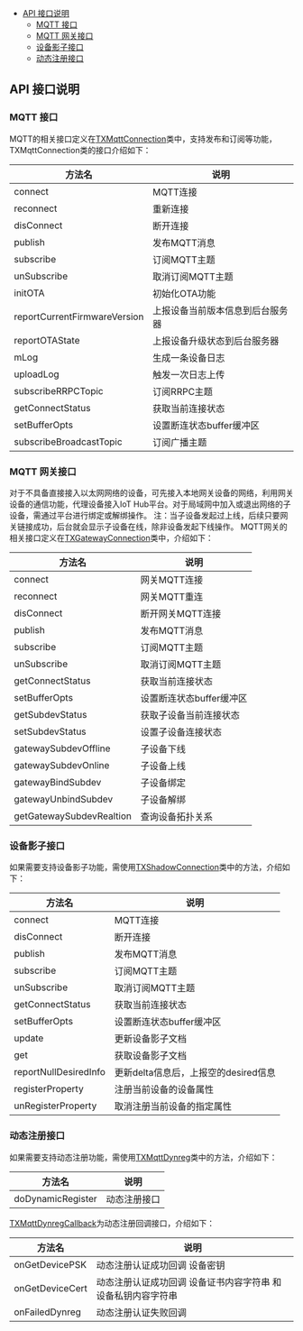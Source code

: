 * [API 接口说明](#API-接口说明)
  * [MQTT 接口](#MQTT-接口)
  * [MQTT 网关接口](#MQTT-网关接口)
  * [设备影子接口](#设备影子接口)
  * [动态注册接口](#动态注册接口)

## API 接口说明

### MQTT 接口
MQTT的相关接口定义在[TXMqttConnection](https://github.com/tencentyun/iot-device-java/blob/master/hub-device-android/iot_core/src/main/java/com/tencent/iot/hub/device/android/core/mqtt/TXMqttConnection.java)类中，支持发布和订阅等功能，TXMqttConnection类的接口介绍如下：

| 方法名                              | 说明                                             |
| ---------------------------------- | ----------------------------------------------- |
| connect                            | MQTT连接                                         |
| reconnect                          | 重新连接                                          |
| disConnect                         | 断开连接                                          |
| publish                            | 发布MQTT消息                                      |
| subscribe                          | 订阅MQTT主题                                      |
| unSubscribe                        | 取消订阅MQTT主题                                  |
| initOTA                            | 初始化OTA功能                                     |
| reportCurrentFirmwareVersion       | 上报设备当前版本信息到后台服务器                      |
| reportOTAState                     | 上报设备升级状态到后台服务器                         |
| mLog                               | 生成一条设备日志                                   |
| uploadLog                          | 触发一次日志上传                                   |
| subscribeRRPCTopic                 | 订阅RRPC主题                                      |
| getConnectStatus                   | 获取当前连接状态                                   |
| setBufferOpts                      | 设置断连状态buffer缓冲区                           |
| subscribeBroadcastTopic            | 订阅广播主题                                      |

### MQTT 网关接口
对于不具备直接接入以太网网络的设备，可先接入本地网关设备的网络，利用网关设备的通信功能，代理设备接入IoT Hub平台。对于局域网中加入或退出网络的子设备，需通过平台进行绑定或解绑操作。 注：当子设备发起过上线，后续只要网关链接成功，后台就会显示子设备在线，除非设备发起下线操作。 MQTT网关的相关接口定义在[TXGatewayConnection](https://github.com/tencentyun/iot-device-java/blob/master/hub-device-android/iot_core/src/main/java/com/tencent/iot/hub/device/android/core/gateway/TXGatewayConnection.java)类中，介绍如下：

| 方法名                              | 说明                                             |
| ---------------------------------- | ----------------------------------------------- |
| connect                            | 网关MQTT连接                                      |
| reconnect                          | 网关MQTT重连                                      |
| disConnect                         | 断开网关MQTT连接                                  |
| publish                            | 发布MQTT消息                                      |
| subscribe                          | 订阅MQTT主题                                      |
| unSubscribe                        | 取消订阅MQTT主题                                  |
| getConnectStatus                   | 获取当前连接状态                                   |
| setBufferOpts                      | 设置断连状态buffer缓冲区                           |
| getSubdevStatus                    | 获取子设备当前连接状态                              |
| setSubdevStatus                    | 设置子设备连接状态                                 |
| gatewaySubdevOffline               | 子设备下线                                        |
| gatewaySubdevOnline                | 子设备上线                                        |
| gatewayBindSubdev                  | 子设备绑定                                        |
| gatewayUnbindSubdev                | 子设备解绑                                        |
| getGatewaySubdevRealtion           | 查询设备拓扑关系                                   |

### 设备影子接口
如果需要支持设备影子功能，需使用[TXShadowConnection](https://github.com/tencentyun/iot-device-java/blob/master/hub-device-android/iot_core/src/main/java/com/tencent/iot/hub/device/android/core/shadow/TXShadowConnection.java)类中的方法，介绍如下：

| 方法名                              | 说明                                             |
| ---------------------------------- | ----------------------------------------------- |
| connect                            | MQTT连接                                         |
| disConnect                         | 断开连接                                          |
| publish                            | 发布MQTT消息                                      |
| subscribe                          | 订阅MQTT主题                                      |
| unSubscribe                        | 取消订阅MQTT主题                                  |
| getConnectStatus                   | 获取当前连接状态                                   |
| setBufferOpts                      | 设置断连状态buffer缓冲区                           |
| update                             | 更新设备影子文档                                   |
| get                                | 获取设备影子文档                                   |
| reportNullDesiredInfo              | 更新delta信息后，上报空的desired信息                |
| registerProperty                   | 注册当前设备的设备属性                              |
| unRegisterProperty                 | 取消注册当前设备的指定属性                           |

### 动态注册接口
如果需要支持动态注册功能，需使用[TXMqttDynreg](https://github.com/tencentyun/iot-device-java/blob/master/hub-device-android/iot_core/src/main/java/com/tencent/iot/hub/device/android/core/dynreg/TXMqttDynreg.java)类中的方法，介绍如下：

| 方法名                              | 说明                                             |
| ---------------------------------- | ----------------------------------------------- |
| doDynamicRegister                  | 动态注册接口                                      |

[TXMqttDynregCallback](https://github.com/tencentyun/iot-device-java/blob/master/hub-device-android/iot_core/src/main/java/com/tencent/iot/hub/device/android/core/dynreg/TXMqttDynregCallback.java)为动态注册回调接口，介绍如下：

| 方法名                              | 说明                                                 |
| ---------------------------------- | ----------------------------------------------------|
| onGetDevicePSK                     | 动态注册认证成功回调 设备密钥                            |
| onGetDeviceCert                    | 动态注册认证成功回调 设备证书内容字符串 和 设备私钥内容字符串 |
| onFailedDynreg                     | 动态注册认证失败回调                                    |
